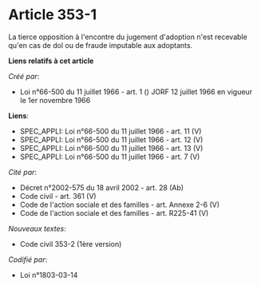 # Article 353-1

La tierce opposition à l'encontre du jugement d'adoption n'est recevable qu'en cas de dol ou de fraude imputable aux
adoptants.

**Liens relatifs à cet article**

_Créé par_:

  - Loi n°66-500 du 11 juillet 1966 - art. 1 () JORF 12 juillet 1966 en vigueur le 1er novembre 1966

**Liens**:

  - SPEC_APPLI: Loi n°66-500 du 11 juillet 1966 - art. 11 (V)
  - SPEC_APPLI: Loi n°66-500 du 11 juillet 1966 - art. 12 (V)
  - SPEC_APPLI: Loi n°66-500 du 11 juillet 1966 - art. 13 (V)
  - SPEC_APPLI: Loi n°66-500 du 11 juillet 1966 - art. 7 (V)

_Cité par_:

  - Décret n°2002-575 du 18 avril 2002 - art. 28 (Ab)
  - Code civil - art. 361 (V)
  - Code de l'action sociale et des familles - art. Annexe 2-6 (V)
  - Code de l'action sociale et des familles - art. R225-41 (V)

_Nouveaux textes_:

  - Code civil 353-2 (1ère version)

_Codifié par_:

  - Loi n°1803-03-14
